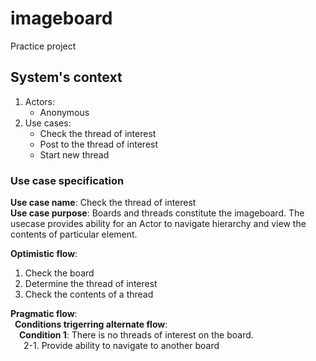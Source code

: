 # imageboard

Practice project


## System's context

1. Actors:
   - Anonymous
1. Use cases:
   - Check the thread of interest
   - Post to the thread of interest
   - Start new thread


### Use case specification

__Use case name__: Check the thread of interest\
__Use case purpose__: Boards and threads constitute the imageboard. The usecase provides ability for an Actor to navigate hierarchy and view the contents of particular element.

__Optimistic flow__:
1. Check the board
1. Determine the thread of interest
1. Check the contents of a thread

__Pragmatic flow__:\
&ensp;__Conditions trigerring alternate flow__:\
&emsp;__Condition 1__: There is no threads of interest on the board.\
&emsp;&ensp;2-1. Provide ability to navigate to another board
